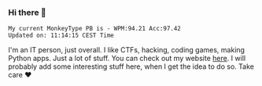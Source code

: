 ### Hi there 👋
<!-- PB START -->
```
My current MonkeyType PB is - WPM:94.21 Acc:97.42
Updated on: 11:14:15 CEST Time
```
<!-- PB END -->
I'm an IT person, just overall. I like CTFs, hacking, coding games, making Python apps. Just a lot of stuff.
You can check out my website [here](https://skill3472.github.io/).
I will probably add some interesting stuff here, when I get the idea to do so. Take care ❤️
